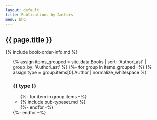 ```yaml
---
layout: default
title: Publications by Authors
menu: bhq
---
```


## {{ page.title }}


{% include book-order-info.md %} 

<ul>
{% assign items_grouped = site.data.Books | sort: 'AuthorLast' | group_by: 'AuthorLast' %}
{%- for group in items_grouped -%}
{% assign type = group.items[0].Author | normalize_whitespace %}
<h3>{{ type }}</h3> 
<ul class="pubs">
{%- for item in group.items -%}
<li>
{% include pub-typeset.md %} 
</li>
{%- endfor -%}
</ul>
{%- endfor -%}